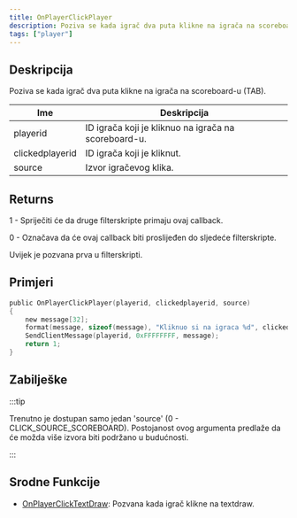 ```yaml
---
title: OnPlayerClickPlayer
description: Poziva se kada igrač dva puta klikne na igrača na scoreboard-u (TAB).
tags: ["player"]
---
```


## Deskripcija

Poziva se kada igrač dva puta klikne na igrača na scoreboard-u (TAB).

| Ime             | Deskripcija                                          |
| --------------- | ---------------------------------------------------- |
| playerid        | ID igrača koji je kliknuo na igrača na scoreboard-u. |
| clickedplayerid | ID igrača koji je kliknut.                           |
| source          | Izvor igračevog klika.                               |

## Returns

1 - Spriječiti će da druge filterskripte primaju ovaj callback.

0 - Označava da će ovaj callback biti proslijeđen do sljedeće filterskripte.

Uvijek je pozvana prva u filterskripti.

## Primjeri

```c
public OnPlayerClickPlayer(playerid, clickedplayerid, source)
{
    new message[32];
    format(message, sizeof(message), "Kliknuo si na igraca %d", clickedplayerid);
    SendClientMessage(playerid, 0xFFFFFFFF, message);
    return 1;
}
```

## Zabilješke

:::tip

Trenutno je dostupan samo jedan 'source' (0 - CLICK_SOURCE_SCOREBOARD). Postojanost ovog argumenta predlaže da će možda više izvora biti podržano u budućnosti.

:::

## Srodne Funkcije

- [OnPlayerClickTextDraw](OnPlayerClickTextDraw.md): Pozvana kada igrač klikne na textdraw.
